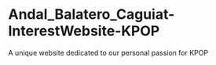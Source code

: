 # Andal_Balatero_Caguiat-InterestWebsite-KPOP
 A unique website dedicated to our personal passion for KPOP
